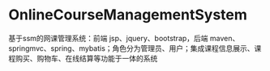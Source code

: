 # OnlineCourseManagementSystem
 基于ssm的网课管理系统：前端 jsp、jquery、bootstrap，后端 maven、springmvc、spring、mybatis；角色分为管理员、用户；集成课程信息展示、课程购买、购物车、在线结算等功能于一体的系统

